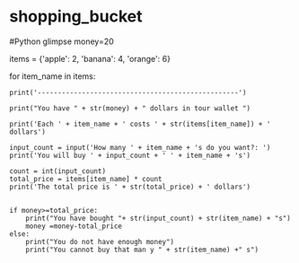 # shopping_bucket
#Python glimpse
money=20

items = {'apple': 2, 'banana': 4, 'orange': 6}


for item_name in items:
    
    print('--------------------------------------------------')
   
    print("You have " + str(money) + " dollars in tour wallet ")
    
    print('Each ' + item_name + ' costs ' + str(items[item_name]) + ' dollars')
    
    input_count = input('How many ' + item_name + 's do you want?: ')
    print('You will buy ' + input_count + ' ' + item_name + 's')
    
    count = int(input_count)
    total_price = items[item_name] * count
    print('The total price is ' + str(total_price) + ' dollars')
    
    
    if money>=total_price:
        print("You have bought "+ str(input_count) + str(item_name) + "s")
        money =money-total_price
    else:
        print("You do not have enough money")
        print("You cannot buy that man y " + str(item_name) +" s")
    
   
    
